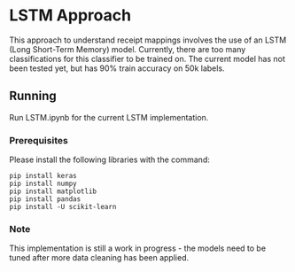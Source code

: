 # LSTM Approach

This approach to understand receipt mappings involves the use of an LSTM (Long Short-Term Memory) model. Currently, there are too many classifications for this classifier to be trained on. The current model has not been tested yet, but has 90% train accuracy on 50k labels. 

## Running

Run LSTM.ipynb for the current LSTM implementation. 

### Prerequisites

Please install the following libraries with the command:
```
pip install keras
pip install numpy
pip install matplotlib
pip install pandas
pip install -U scikit-learn
```

### Note

This implementation is still a work in progress - the models need to be tuned after more data cleaning has been applied.